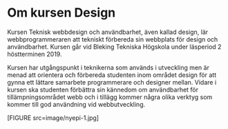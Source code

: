 ---
---
Om kursen Design
=========================

Kursen Teknisk webbdesign och användbarhet, även kallad design, lär webbprogrammeraren att tekniskt förbereda sin webbplats för design och användbarhet. Kursen går vid Bleking Tekniska Högskola under läsperiod 2 höstterminen 2019.

Kursen har utgångspunkt i teknikerna som används i utveckling men är menad att orientera och förbereda studenten inom området design för att gynna ett lättare samarbete programmerare och designer mellan. Vidare i kursen ska studenten förbättra sin kännedom om användbarhet för tillämpningsområdet webb och i tillägg kommer några olika verktyg som kommer till god användning vid webbutveckling.

[FIGURE src=image/nyepi-1.jpg]